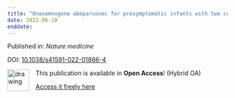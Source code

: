 ```yaml
---
title: "Onasemnogene abeparvovec for presymptomatic infants with two copies of SMN2 at risk for spinal muscular atrophy type 1: the Phase III SPR1NT trial."
date: 2022-06-18
enddate:
---
```


Published in: *Nature medicine*

DOI: [10.1038/s41591-022-01866-4](https://doi.org/10.1038/s41591-022-01866-4)

<img src="https://upload.wikimedia.org/wikipedia/commons/thumb/7/77/Open_Access_logo_PLoS_transparent.svg/800px-Open_Access_logo_PLoS_transparent.svg.png" alt="drawing" width="50" align="left"/> &nbsp;&nbsp;&nbsp;This publication is available in **Open Access**! (Hybrid OA)

&nbsp;&nbsp;&nbsp;<a href="https://www.nature.com/articles/s41591-022-01866-4.pdf">Access it freely here</a>

